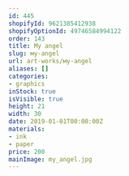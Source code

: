 ```yaml
---
id: 445
shopifyId: 9621385412938
shopifyOptionId: 49746584994122
order: 143
title: Мy angel
slug: мy-angel
url: art-works/мy-angel
aliases: []
categories:
- graphics
inStock: true
isVisible: true
height: 21
width: 30
date: 2019-01-01T00:00:00Z
materials:
- ink
- paper
price: 200
mainImage: my_angel.jpg
---
```

